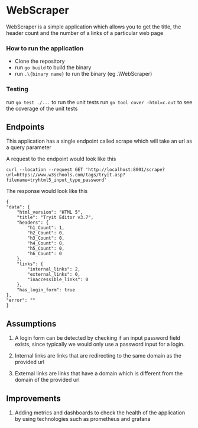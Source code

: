 # WebScraper

WebScraper is a simple application which allows you to get the
title, the header count and the number of a links of a
particular web page

### How to run the application

- Clone the repository
- run `go build` to build the binary
- run `.\{binary name}` to run the binary (eg .\WebScraper)

### Testing
run `go test ./...` to run the unit tests
run `go tool cover -html=c.out` to see the 
coverage of the unit tests

## Endpoints
This application has a single endpoint called scrape which
will take an url as a query parameter 

A request to the endpoint would look like this

    curl --location --request GET 'http://localhost:8001/scrape?url=https://www.w3schools.com/tags/tryit.asp?filename=tryhtml5_input_type_password'

The response would look like this

    {
    "data": {
        "html_version": "HTML 5",
        "title": "Tryit Editor v3.7",
        "headers": {
            "h1_Count": 1,
            "h2_Count": 0,
            "h3_Count": 0,
            "h4_Count": 0,
            "h5_Count": 0,
            "h6_Count": 0
        },
        "links": {
            "internal_links": 2,
            "external_links": 0,
            "inaccessible_links": 0
        },
        "has_login_form": true
    },
    "error": ""
    }

## Assumptions

1. A login form can be detected by checking if an input
   password field exists, since typically we would only use
   a password input for a login.

2. Internal links are links that are redirecting to the same
   domain as the provided url

3. External links are links that have a domain which is 
    different from the domain of the provided url

## Improvements

1. Adding metrics and dashboards to check the health of the
    application by using technologies such as prometheus and
    grafana

